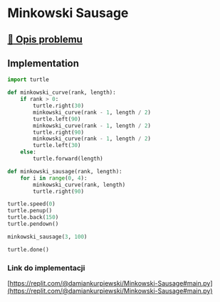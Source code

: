 # Minkowski Sausage

## [:link: Opis problemu](../../../../algorithms/fractals/minkowski-sausage.md)

## Implementation

```python linenums="1"
import turtle

def minkowski_curve(rank, length):
    if rank > 0:
        turtle.right(30)
        minkowski_curve(rank - 1, length / 2)
        turtle.left(90)
        minkowski_curve(rank - 1, length / 2)
        turtle.right(90)
        minkowski_curve(rank - 1, length / 2)
        turtle.left(30)
    else:
        turtle.forward(length)

def minkowski_sausage(rank, length):
    for i in range(0, 4):
        minkowski_curve(rank, length)
        turtle.right(90)

turtle.speed(0)
turtle.penup()
turtle.back(150)
turtle.pendown()

minkowski_sausage(3, 100)

turtle.done()
```

### Link do implementacji

[https://replit.com/@damiankurpiewski/Minkowski-Sausage#main.py](https://replit.com/@damiankurpiewski/Minkowski-Sausage#main.py)
